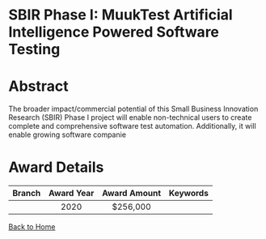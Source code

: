 
SBIR Phase I: MuukTest Artificial Intelligence Powered Software Testing
=======================================================================

# Abstract


The broader impact/commercial potential of this Small Business Innovation Research (SBIR) Phase I project will enable non-technical users to create complete and comprehensive software test automation. Additionally, it will enable growing software companie  

# Award Details

|Branch|Award Year|Award Amount|Keywords|
| :---: | :---: | :---: | :---: |
||2020|$256,000||
  
  


[Back to Home](https://github.com/chrischow/dod_sbir_awards/Reports/JT/#637)